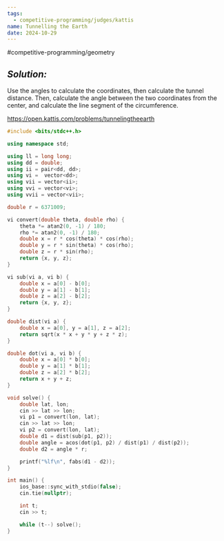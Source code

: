 ```yaml
---
tags:
  - competitive-programming/judges/kattis
name: Tunnelling the Earth
date: 2024-10-29
---
```

#competitive-programming/geometry 
## _Solution:_
Use the angles to calculate the coordinates, then calculate the tunnel distance. Then, calculate the angle between the two coordinates from the center, and calculate the line segment of the circumference.

https://open.kattis.com/problems/tunnelingtheearth
```cpp
#include <bits/stdc++.h>

using namespace std;

using ll = long long;
using dd = double;
using ii = pair<dd, dd>;
using vi =  vector<dd>;
using vii = vector<ii>;
using vvi = vector<vi>;
using vvii = vector<vii>;

double r = 6371009;

vi convert(double theta, double rho) {
    theta *= atan2(0, -1) / 180;
    rho *= atan2(0, -1) / 180;
    double x = r * cos(theta) * cos(rho);
    double y = r * sin(theta) * cos(rho);
    double z = r * sin(rho);
    return {x, y, z};
}

vi sub(vi a, vi b) {
    double x = a[0] - b[0];
    double y = a[1] - b[1];
    double z = a[2] - b[2];
    return {x, y, z};
}

double dist(vi a) {
    double x = a[0], y = a[1], z = a[2];
    return sqrt(x * x + y * y + z * z);
}

double dot(vi a, vi b) {
    double x = a[0] * b[0];
    double y = a[1] * b[1];
    double z = a[2] * b[2];
    return x + y + z;
}

void solve() {
    double lat, lon;
    cin >> lat >> lon;
    vi p1 = convert(lon, lat);
    cin >> lat >> lon;
    vi p2 = convert(lon, lat);
    double d1 = dist(sub(p1, p2));
    double angle = acos(dot(p1, p2) / dist(p1) / dist(p2));
    double d2 = angle * r;

    printf("%lf\n", fabs(d1 - d2));
}

int main() {
    ios_base::sync_with_stdio(false);
    cin.tie(nullptr);

    int t;
    cin >> t;

    while (t--) solve();
}
```